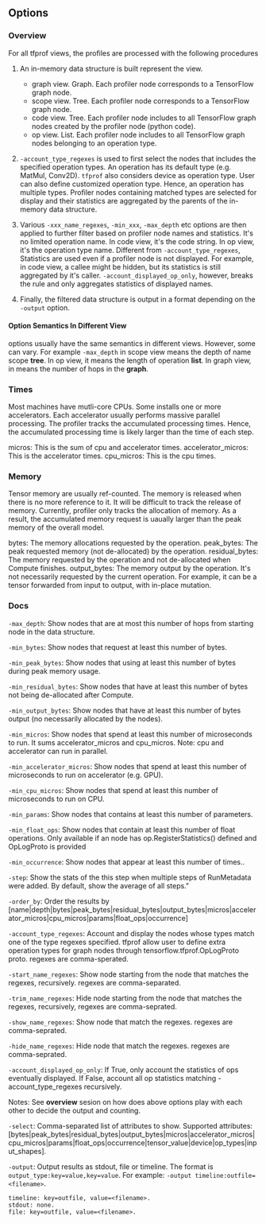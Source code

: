 ## Options

### Overview

For all tfprof views, the profiles are processed with the following procedures

1) An in-memory data structure is built represent the view.

   *  graph view. Graph. Each profiler node corresponds to a
      TensorFlow graph node.
   *  scope view. Tree. Each profiler node corresponds to a
      TensorFlow graph node.
   *  code view. Tree. Each profiler node includes to all TensorFlow
      graph nodes created by the profiler node (python code).
   *  op view. List. Each profiler node includes to all TensorFlow
      graph nodes belonging to an operation type.

2) `-account_type_regexes` is used to first select the nodes that includes
   the specified operation types. An operation has its default type
   (e.g. MatMul, Conv2D). `tfprof` also considers device as operation type.
   User can also define customized operation type. Hence, an operation has
   multiple types. Profiler nodes containing matched
   types are selected for display and their statistics are aggregated by the
   parents of the in-memory data structure.

3) Various `-xxx_name_regexes`,  `-min_xxx`, `-max_depth` etc options are then
   applied to further filter based on profiler node names and statistics.
   It's no limited operation name. In code view,
   it's the code string. In op view, it's the operation type name. Different
   from `-account_type_regexes`, Statistics are used even if a profiler node is not displayed.
   For example, in code view, a callee might be hidden, but its statistics is
   still aggregated by it's caller. `-account_displayed_op_only`, however,
   breaks the rule and only aggregates statistics of displayed names.

4) Finally, the filtered data structure is output in a format depending
   on the `-output` option.

#### Option Semantics In Different View
options usually have the same semantics in different views. However, some
can vary. For example `-max_depth` in scope view means the depth of
name scope <b>tree</b>. In op view, it means the length of operation <b>list</b>.
In graph view, in means the number of hops in the <b>graph</b>.

### Times

Most machines have mutli-core CPUs. Some installs one or more accelerators.
Each accelerator usually performs massive parallel processing. The profiler
tracks the accumulated processing times. Hence, the accumulated processing
time is likely larger than the time of each step.

micros: This is the sum of cpu and accelerator times.
accelerator_micros: This is the accelerator times.
cpu_micros: This is the cpu times.

### Memory

Tensor memory are usually ref-counted. The memory is released when there is
no more reference to it. It will be difficult to track the release of memory.
Currently, profiler only tracks the allocation of memory. As a result, the
accumulated memory request is uaually larger than the peak memory of the overall
model.

bytes: The memory allocations requested by the operation.
peak_bytes: The peak requested memory (not de-allocated) by the operation.
residual_bytes: The memory requested by the operation and not de-allocated
                when Compute finishes.
output_bytes: The memory output by the operation. It's not necessarily requested
              by the current operation. For example, it can be a tensor
              forwarded from input to output, with in-place mutation.

### Docs

`-max_depth`: Show nodes that are at most this number of hops from starting node in the data structure.

`-min_bytes`: Show nodes that request at least this number of bytes.

`-min_peak_bytes`: Show nodes that using at least this number of bytes during peak memory usage.

`-min_residual_bytes`: Show nodes that have at least this number of bytes not being de-allocated after Compute.

`-min_output_bytes`: Show nodes that have at least this number of bytes output (no necessarily allocated by the nodes).

`-min_micros`: Show nodes that spend at least this number of microseconds to run. It sums
accelerator_micros and cpu_micros. Note: cpu and accelerator can run in parallel.

`-min_accelerator_micros`: Show nodes that spend at least this number of microseconds to run on accelerator (e.g. GPU).

`-min_cpu_micros`: Show nodes that spend at least this number of microseconds to run on CPU.

`-min_params`: Show nodes that contains at least this number of parameters.

`-min_float_ops`: Show nodes that contain at least this number of float operations. Only available if an node has op.RegisterStatistics() defined and OpLogProto is provided

`-min_occurrence`: Show nodes that appear at least this number of times..

`-step`: Show the stats of the this step when multiple steps of RunMetadata were added. By default, show the average of all steps."

`-order_by`: Order the results by [name|depth|bytes|peak_bytes|residual_bytes|output_bytes|micros|accelerator_micros|cpu_micros|params|float_ops|occurrence]

`-account_type_regexes`: Account and display the nodes whose types match one of the type regexes specified. tfprof allow user to define extra operation types for graph nodes through tensorflow.tfprof.OpLogProto proto. regexes are comma-sperated.

`-start_name_regexes`: Show node starting from the node that matches the regexes, recursively. regexes are comma-separated.

`-trim_name_regexes`: Hide node starting from the node that matches the regexes, recursively, regexes are comma-seprated.

`-show_name_regexes`: Show node that match the regexes. regexes are comma-seprated.

`-hide_name_regexes`: Hide node that match the regexes. regexes are comma-seprated.

`-account_displayed_op_only`: If True, only account the statistics of ops eventually displayed. If False, account all op statistics matching -account_type_regexes recursively.


Notes: See <b>overview</b> sesion on how does above options play with each other to decide the output and counting.

`-select`: Comma-separated list of attributes to show. Supported attributes:
[bytes|peak_bytes|residual_bytes|output_bytes|micros|accelerator_micros|cpu_micros|params|float_ops|occurrence|tensor_value|device|op_types|input_shapes].

`-output`: Output results as stdout, file or timeline.
The format is ```output_type:key=value,key=value```.
For example: ```-output timeline:outfile=<filename>```.

```shell
timeline: key=outfile, value=<filename>.
stdout: none.
file: key=outfile, value=<filename>.
```
